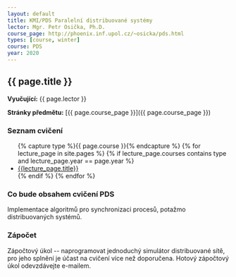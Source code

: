 ```yaml
---
layout: default
title: KMI/PDS Paralelní distribuované systémy
lector: Mgr. Petr Osička, Ph.D.
course_page: http://phoenix.inf.upol.cz/~osicka/pds.html
types: [course, winter]
course: PDS
year: 2020
---
```


## {{ page.title }}
**Vyučující:** {{ page.lector }}

**Stránky předmětu:** [{{ page.course_page }}]({{ page.course_page }})

### Seznam cvičení
<ul>
{% capture type %}{{ page.course }}{% endcapture %}
{% for lecture_page in site.pages %}
{% if lecture_page.courses contains type and lecture_page.year == page.year %}
<li>
<a href="{{lecture_page.url}}">{{lecture_page.title}}</a>
</li>
{% endif %}
{% endfor %}
</ul>

### Co bude obsahem cvičení PDS
Implementace algoritmů pro synchronizaci procesů, potažmo distribuovaných systémů.

### Zápočet
Zápočtový úkol -- naprogramovat jednoduchý simulátor distribuované sítě, pro jeho splnění je účast na cvičení více než doporučena. Hotový zápočtový úkol odevzdávejte e-mailem. 
